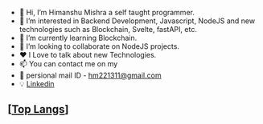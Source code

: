 - 👋 Hi, I’m Himanshu Mishra a self taught programmer.
- 👀 I’m interested in Backend Development, Javascript, NodeJS and new technologies such as Blockchain, Svelte, fastAPI, etc.
- 🌱 I’m currently learning Blockchain.
- 💞️ I’m looking to collaborate on NodeJS projects.
- ❤️ I Love to talk about new Technologies.
- 📫 You  can contact me on my
- 📧 persional mail ID - [hm221311@gmail.com](hm221311@gmail.com)
- 💡 [Linkedin](https://www.linkedin.com/in/HimanshuMishir)

[[Top Langs](https://github-readme-stats.vercel.app/api/top-langs/?username=HimanshuMishir)]
- 

<!---
HimanshuMishir/HimanshuMishir is a ✨ special ✨ repository because its `README.md` (this file) appears on your GitHub profile.
You can click the Preview link to take a look at your changes.
--->
